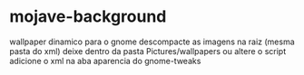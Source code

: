 # mojave-background
wallpaper dinamico para o gnome
descompacte as imagens na raiz (mesma pasta do xml)
deixe dentro da pasta Pictures/wallpapers
ou altere o script
adicione o xml na aba aparencia do gnome-tweaks
